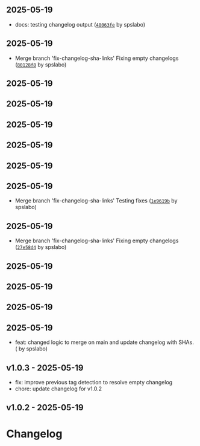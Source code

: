 ## 2025-05-19

- docs: testing changelog output ([`48063fe`](https://github.com/spslabo/base-template/commit/48063fe84b0bc721ab17de8d9b99829c033e178a) by spslabo)

## 2025-05-19

- Merge branch 'fix-changelog-sha-links' Fixing empty changelogs ([`80128f8`](https://github.com/spslabo/base-template/commit/80128f8b00487b4cc3546dd95764045d48af1a74) by spslabo)

## 2025-05-19


## 2025-05-19


## 2025-05-19


## 2025-05-19


## 2025-05-19


## 2025-05-19

- Merge branch 'fix-changelog-sha-links' Testing fixes ([`1e9619b`](https://github.com/spslabo/base-template/commit/1e9619b) by spslabo)

## 2025-05-19

- Merge branch 'fix-changelog-sha-links' Fixing empty changelogs ([`27e58d4`](https://github.com/spslabo/base-template/commit/27e58d4) by spslabo)

## 2025-05-19


## 2025-05-19


## 2025-05-19


## 2025-05-19

- feat: changed logic to merge on main and update changelog with SHAs. ([](https://github.com/spslabo/base-template/commit/18f4d0e6de9502420de5a6a35af13b4712e80547) by spslabo)
## v1.0.3 - 2025-05-19

- fix: improve previous tag detection to resolve empty changelog
- chore: update changelog for v1.0.2
## v1.0.2 - 2025-05-19


# Changelog
